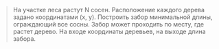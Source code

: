 > На участке леса растут N сосен. Расположение каждого дерева задано координатами (х, у). Построить забор минимальной длины, ограждающий все сосны. Забор может проходить по месту, где растет дерево. На входе координаты деревьев, на выходе длина забора.
